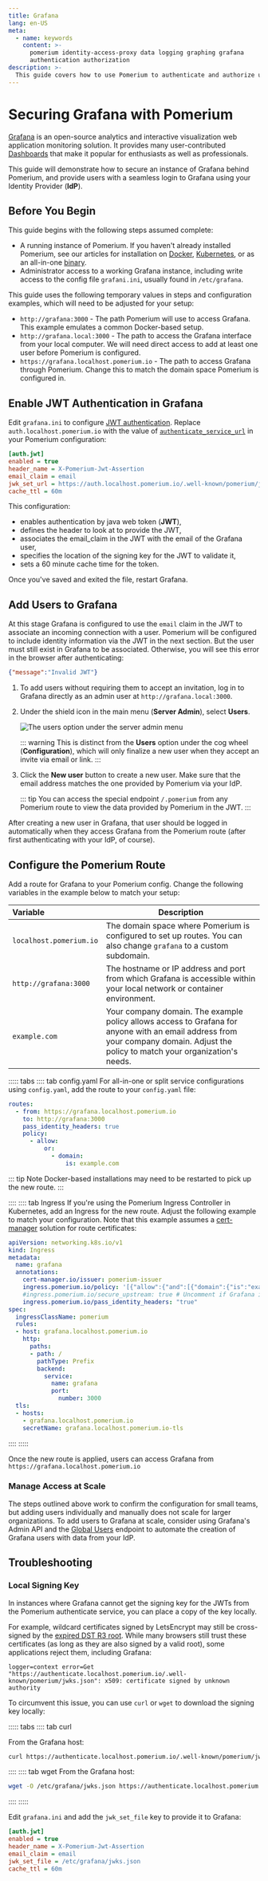 ```yaml
---
title: Grafana
lang: en-US
meta:
  - name: keywords
    content: >-
      pomerium identity-access-proxy data logging graphing grafana
      authentication authorization
description: >-
  This guide covers how to use Pomerium to authenticate and authorize users of Grafana.
---
```


# Securing Grafana with Pomerium

[Grafana](https://grafana.com/) is an open-source analytics and interactive visualization web application monitoring solution. It provides many user-contributed [Dashboards](https://grafana.com/grafana/dashboards/) that make it popular for enthusiasts as well as professionals.

This guide will demonstrate how to secure an instance of Grafana behind Pomerium, and provide users with a seamless login to Grafana using your Identity Provider (**IdP**).

## Before You Begin

This guide begins with the following steps assumed complete:

- A running instance of Pomerium. If you haven't already installed Pomerium, see our articles for installation on [Docker](/docs/install/readme.md), [Kubernetes](/docs/install/helm.md), or as an all-in-one [binary](/docs/install/binary.html).
- Administrator access to a working Grafana instance, including write access to the config file `grafani.ini`, usually found in `/etc/grafana`.

This guide uses the following temporary values in steps and configuration examples, which will need to be adjusted for your setup:

- `http://grafana:3000` - The path Pomerium will use to access Grafana. This example emulates a common Docker-based setup.
- `http://grafana.local:3000` - The path to access the Grafana interface from your local computer. We will need direct access to add at least one user before Pomerium is configured.
- `https://grafana.localhost.pomerium.io` - The path to access Grafana through Pomerium. Change this to match the domain space Pomerium is configured in.

## Enable JWT Authentication in Grafana

Edit `grafana.ini` to configure [JWT authentication]. Replace `auth.localhost.pomerium.io` with the value of [`authenticate_service_url`] in your Pomerium configuration:

```ini
[auth.jwt]
enabled = true
header_name = X-Pomerium-Jwt-Assertion
email_claim = email
jwk_set_url = https://auth.localhost.pomerium.io/.well-known/pomerium/jwks.json
cache_ttl = 60m
```

This configuration:

- enables authentication by java web token (**JWT**),
- defines the header to look at to provide the JWT,
- associates the email_claim in the JWT with the email of the Grafana user,
- specifies the location of the signing key for the JWT to validate it,
- sets a 60 minute cache time for the token.

Once you've saved and exited the file, restart Grafana.

## Add Users to Grafana

At this stage Grafana is configured to use the `email` claim in the JWT to associate an incoming connection with a user. Pomerium will be configured to include identity information via the JWT in the next section. But the user must still exist in Grafana to be associated. Otherwise, you will see this error in the browser after authenticating:

```json
{"message":"Invalid JWT"}
```

1. To add users without requiring them to accept an invitation, log in to Grafana directly as an admin user at `http://grafana.local:3000`.

1. Under the shield icon in the main menu (**Server Admin**), select **Users**.

    ![The users option under the server admin menu](./img/grafana-server-admin-users.png)

    ::: warning
    This is distinct from the **Users** option under the cog wheel (**Configuration**), which will only finalize a new user when they accept an invite via email or link.
    :::

1. Click the **New user** button to create a new user. Make sure that the email address matches the one provided by Pomerium via your IdP.

    ::: tip
    You can access the special endpoint `/.pomerium` from any Pomerium route to view the data provided by Pomerium in the JWT.
    :::

After creating a new user in Grafana, that user should be logged in automatically when they access Grafana from the Pomerium route (after first authenticating with your IdP, of course).

## Configure the Pomerium Route

Add a route for Grafana to your Pomerium config. Change the following variables in the example below to match your setup:

| Variable | Description |
|:----- | ---- |
| `localhost.pomerium.io` | The domain space where Pomerium is configured to set up routes. You can also change `grafana` to a custom subdomain. |
| `http://grafana:3000` | The hostname or IP address and port from which Grafana is accessible within your local network or container environment. |
| `example.com` | Your company domain. The example policy allows access to Grafana for anyone with an email address from your company domain. Adjust the policy to match your organization's needs. |

::::: tabs
:::: tab config.yaml
For all-in-one or split service configurations using `config.yaml`, add the route to your `config.yaml` file:
```yaml
routes:
  - from: https://grafana.localhost.pomerium.io
    to: http://grafana:3000
    pass_identity_headers: true
    policy:
      - allow:
          or:
            - domain:
                is: example.com

```

::: tip Note
Docker-based installations may need to be restarted to pick up the new route.
:::

::::
:::: tab Ingress
If you're using the Pomerium Ingress Controller in Kubernetes, add an Ingress for the new route. Adjust the following example to match your configuration. Note that this example assumes a [cert-manager][ingress-cert-manager] solution for route certificates:

```yaml
apiVersion: networking.k8s.io/v1
kind: Ingress
metadata:
  name: grafana
  annotations:
    cert-manager.io/issuer: pomerium-issuer
    ingress.pomerium.io/policy: '[{"allow":{"and":[{"domain":{"is":"example.com"}}]}}]'
    #ingress.pomerium.io/secure_upstream: true # Uncomment if Grafana is serving content over HTTPS
    ingress.pomerium.io/pass_identity_headers: "true"
spec:
  ingressClassName: pomerium
  rules:
  - host: grafana.localhost.pomerium.io
    http:
      paths:
      - path: /
        pathType: Prefix
        backend:
          service:
            name: grafana
            port:
              number: 3000
  tls:
  - hosts:
    - grafana.localhost.pomerium.io
    secretName: grafana.localhost.pomerium.io-tls
```
::::
:::::

Once the new route is applied, users can access Grafana from `https://grafana.localhost.pomerium.io`

### Manage Access at Scale

The steps outlined above work to confirm the configuration for small teams, but adding users individually and manually does not scale for larger organizations. To add users to Grafana at scale, consider using Grafana's Admin API and the [Global Users] endpoint to automate the creation of Grafana users with data from your IdP.

## Troubleshooting

### Local Signing Key

In instances where Grafana cannot get the signing key for the JWTs from the Pomerium authenticate service, you can place a copy of the key locally.

For example, wildcard certificates signed by LetsEncrypt may still be cross-signed by the [expired DST R3 root]. While many browsers still trust these certificates (as long as they are also signed by a valid root), some applications reject them, including Grafana:

```log
logger=context error=Get "https://authenticate.localhost.pomerium.io/.well-known/pomerium/jwks.json": x509: certificate signed by unknown authority
```

To circumvent this issue, you can use `curl` or `wget` to download the signing key locally:

::::: tabs
:::: tab curl

From the Grafana host:

```bash
curl https://authenticate.localhost.pomerium.io/.well-known/pomerium/jwks.json > /etc/grafana/jwks.json
```
::::
:::: tab wget
From the Grafana host:
```bash
wget -O /etc/grafana/jwks.json https://authenticate.localhost.pomerium.io/.well-known/pomerium/jwks.json
```
::::
:::::

Edit `grafana.ini` and add the `jwk_set_file` key to provide it to Grafana:

```ini
[auth.jwt]
enabled = true
header_name = X-Pomerium-Jwt-Assertion
email_claim = email
jwk_set_file = /etc/grafana/jwks.json
cache_ttl = 60m
```



[`authenticate_service_url`]: /reference/readme.md#authenticate-service-url
[expired DST R3 root]: https://letsencrypt.org/docs/dst-root-ca-x3-expiration-september-2021/
[Global Users]: https://grafana.com/docs/grafana/latest/http_api/admin/#global-users
[ingress-cert-manager]: /docs/k8s/ingress.md#cert-manager-integration
[JWT authentication]: https://grafana.com/docs/grafana/latest/auth/jwt/
